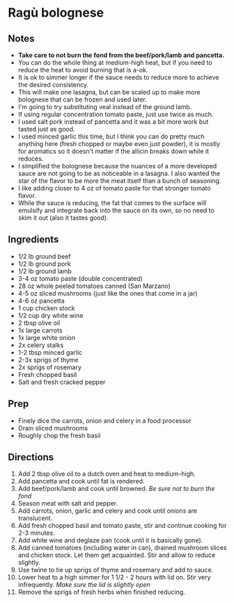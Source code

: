 Ragù bolognese
==============

Notes
-----
* **Take care to not burn the fond from the beef/pork/lamb and pancetta.**
* You can do the whole thing at medium-high heat, but if you need to reduce the heat to avoid burning that is a-ok.
* It is ok to simmer longer if the sauce needs to reduce more to achieve the desired consistency.
* This will make one lasagna, but can be scaled up to make more bolognese that can be frozen and used later.
* I'm going to try substituting veal instead of the ground lamb.
* If using regular concentration tomato paste, just use twice as much.
* I used salt pork instead of pancetta and it was a bit more work but tasted just as good.
* I used minced garlic this time, but I think you can do pretty much anything here (fresh chopped or maybe even just powder), it is mostly for aromatics so it doesn't matter if the allicin breaks down while it reduces.
* I simplified the bolognese because the nuances of a more developed sauce are not going to be as noticeable in a lasagna.  I also wanted the star of the flavor to be more the meat itself than a bunch of seasoning.
* I like adding closer to 4 oz of tomato paste for that stronger tomato flavor.
* While the sauce is reducing, the fat that comes to the surface will emulsify and integrate back into the sauce on its own, so no need to skim it out (also it tastes good).

Ingredients
-----------
* 1/2 lb ground beef
* 1/2 lb ground pork
* 1/2 lb ground lamb
* 3-4 oz tomato paste (double concentrated)
* 28 oz whole peeled tomatoes canned (San Marzano)
* 4-5 oz sliced mushrooms (just like the ones that come in a jar)
* 4-6 oz pancetta
* 1 cup chicken stock
* 1/2 cup dry white wine
* 2 tbsp olive oil
* 1x large carrots
* 1x large white onion
* 2x celery stalks
* 1-2 tbsp minced garlic
* 2-3x sprigs of thyme
* 2x sprigs of rosemary
* Fresh chopped basil
* Salt and fresh cracked pepper

Prep
----
* Finely dice the carrots, onion and celery in a food processor
* Drain sliced mushrooms
* Roughly chop the fresh basil

Directions
----------
1. Add 2 tbsp olive oil to a dutch oven and heat to medium-high.
2. Add pancetta and cook until fat is rendered.
3. Add beef/pork/lamb and cook until browned. *Be sure not to burn the fond*
4. Season meat with salt and pepper.
5. Add carrots, onion, garlic and celery and cook until onions are translucent.
6. Add fresh chopped basil and tomato paste, stir and continue cooking for 2-3 minutes.
7. Add white wine and deglaze pan (cook until it is basically gone).
8. Add canned tomatoes (including water in can), drained mushroom slices and chicken stock. Let them get acquainted. Stir and allow to reduce slightly.
9. Use twine to tie up sprigs of thyme and rosemary and add to sauce.
10. Lower heat to a high simmer for 1 1/2 - 2 hours with lid on. Stir very infrequently. *Make sure the lid is slightly open*
11. Remove the sprigs of fresh herbs when finished reducing.
